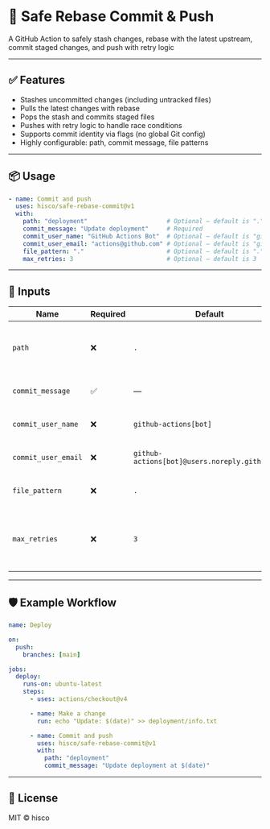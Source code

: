 # 🚀 Safe Rebase Commit & Push

A GitHub Action to safely stash changes, rebase with the latest upstream, commit staged changes, and push with retry logic

---

## ✅ Features

- Stashes uncommitted changes (including untracked files)
- Pulls the latest changes with rebase
- Pops the stash and commits staged files
- Pushes with retry logic to handle race conditions
- Supports commit identity via flags (no global Git config)
- Highly configurable: path, commit message, file patterns

---

## 📦 Usage

```yaml
- name: Commit and push
  uses: hisco/safe-rebase-commit@v1
  with:
    path: "deployment"                      # Optional — default is "."
    commit_message: "Update deployment"     # Required
    commit_user_name: "GitHub Actions Bot"  # Optional — default is "github-actions[bot]"
    commit_user_email: "actions@github.com" # Optional — default is "github-actions[bot]@users.noreply.github.com"
    file_pattern: "."                       # Optional — default is "."
    max_retries: 3                          # Optional — default is 3
```

---

## 🔧 Inputs

| Name               | Required | Default                              | Description                                   |
|--------------------|----------|--------------------------------------|-----------------------------------------------|
| `path`             | ❌        | `.`                                  | Working directory where Git operations occur. |
| `commit_message`   | ✅        | —                                    | Commit message to use.                        |
| `commit_user_name` | ❌        | `github-actions[bot]`                | Git commit author name.                       |
| `commit_user_email`| ❌        | `github-actions[bot]@users.noreply.github.com` | Git commit author email.           |
| `file_pattern`     | ❌        | `.`                                  | Files to stage for commit.                    |
| `max_retries`      | ❌        | `3`                                  | Max number of retry attempts for `git push`.  |

---

## 🛡️ Example Workflow

```yaml
name: Deploy

on:
  push:
    branches: [main]

jobs:
  deploy:
    runs-on: ubuntu-latest
    steps:
      - uses: actions/checkout@v4

      - name: Make a change
        run: echo "Update: $(date)" >> deployment/info.txt

      - name: Commit and push
        uses: hisco/safe-rebase-commit@v1
        with:
          path: "deployment"
          commit_message: "Update deployment at $(date)"
```

---

## 📄 License

MIT © hisco

